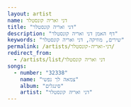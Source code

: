 ```yaml
---
layout: artist
name: דני ואריה קונסטלר
title: "דני ואריה קונסטלר"
description: "דף האמן דני ואריה קונסטלר"
keywords: "שירים, מוזיקה, דני ואריה קונסטלר"
permalink: /artists/דני-ואריה-קונסטלר/
redirect_from:
  - /artists/list/דני ואריה קונסטלר
songs:
  - number: "32338"
    name: "צמאה לך נפשי"
    album: "סינגלים"
    artist: "דני ואריה קונסטלר"
---
```

